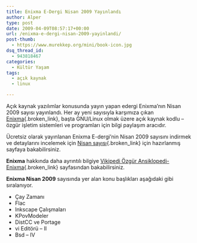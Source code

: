 ```yaml
---
title: Enixma E-Dergi Nisan 2009 Yayınlandı
author: Alper
type: post
date: 2009-04-09T08:57:17+00:00
url: /enixma-e-dergi-nisan-2009-yayinlandi/
post-thumb:
  - https://www.murekkep.org/mini/book-icon.jpg
dsq_thread_id:
  - 943818467
categories:
  - Kültür Yaşam
tags:
  - açık kaynak
  - linux

---
```

Açık kaynak yazılımlar konusunda yayın yapan edergi Enixma&#8217;nın Nisan 2009 sayısı yayınlandı. Her ay yeni sayısıyla karşımıza çıkan [Enixma][1]{.broken_link}, başta GNU/Linux olmak üzere açık kaynak kodlu &#8211; özgür işletim sistemleri ve programları için bilgi paylaşım aracıdır.

Ücretsiz olarak yayınlanan Enixma E-dergi&#8217;nin Nisan 2009 sayısını indirmek ve detaylarını incelemek için [Nisan sayısı][2]{.broken_link} için hazırlanmış sayfaya bakabilirsiniz.

**Enixma** hakkında daha ayrıntılı bilgiye [Vikipedi Özgür Ansiklopedi-Enixma][3]{.broken_link} sayfasından bakabilirsiniz. 

**Enixma Nisan 2009** sayısında yer alan konu başlıkları aşağıdaki gibi sıralanıyor.<!--more-->

  * Çay Zamanı
  * Flac
  * Inkscape Çalışmaları
  * KPovModeler
  * DistCC ve Portage
  * vi Editörü &#8211; II
  * Bsd &#8211; IV

 [1]: http://www.enixma.org/
 [2]: http://www.enixma.org/dergiler/0904/0904.php
 [3]: http://tr.wikipedia.org/wiki/Enixma